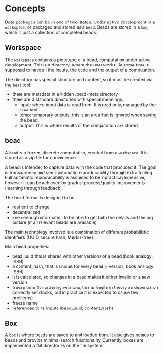 # Concepts

Data packages can be in one of two states. Under active development in a `workspace`, or packaged and stored as a `bead`. Beads are stored in a `box`, which is just a collection of completed beads.

## Workspace

The `workspace` contains a prototype of a bead, computation under active development. This is a directory, where the user works. At some time is supposed to have all the inputs, the code and the output of a computation.

The directory has special structure and content, so it must be created via the `bead` tool:
- there are metadata in a hidden .bead-meta directory
- there are 3 standard directories with special meanings:
  - input: where input data is read from. It is read only, managed by the `bead` tool.
  - temp: temporary outputs, this is an area that is ignored when saving the bead.
  - output: This is where results of the computation are stored.

## bead

A `bead` is a frozen, discrete computation, created from a `workspace`. It is stored as a zip file for convenience.

A bead is intended to capture data with the code that produced it. The goal is transparency and semi-automatic reproducability through extra tooling. Full automatic reproducability is assumed to be inpractical/expensive, however it can be achieved by gradual process/quality improvements (learning through feedback).

The bead format is designed to be
- resilient to change
- decentralized
- keep enough information to be able to get both the details and the big picture (if all relevant beads are available)

The main technology involved is a combination of different probabilistic identifiers (UUID, secure hash, Merkle-tree).

Main bead properties:
- bead_uuid that is shared with other versions of a bead (book analogy: ISSN)
- a content_hash, that is unique for every bead (~version, book analogy: ISBN)
 - it is calculated, so changes in a bead makes it either invalid or a new version
- freeze time (for ordering versions, this is fragile in theory as depends on correctly set clocks, but in practice it is expected to cause few problems)
- freeze name
- references to its inputs (bead_uuid, content_hash)

## Box

A `box` is where beads are saved to and loaded from. It also gives names to beads and provide minimal search functionality. Currently, boxes are implemented a flat directories on the file system.



